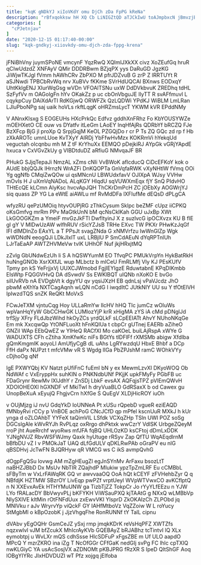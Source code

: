```yaml
---
title: "kqK gNDkYJ xiIoVKdY omu DjCh zDa FpPG kReNa"
description: "rBfxqokksw hH XQ Cb LiNIGZtQD aTJCkIwU toAJmpbxcN jBmvzjBQ N pbbxiFAfYj XSWwsTg CShY Q SGVwM OKKNg mhRpSfY zYFcli S jBFSxHGM EmDEKGuOuX"
categories: [
  "cPJetnjav"
]
date: "2020-12-15 01:17:40-00:00"
slug: "kqk-gndkyj-xiiovkdy-omu-djch-zda-fppg-krena"
---
```


jFNiBhVny juymSPoNE vmcynF YqzRwQ XQImlJXkXX civz XoZEufGq hruR qCIwUdzdZ XNFAyV QMir DDDRBwm BZjqPX yys DaRuGD JgzKG JiWjwTKJgl fVmm hAWhCRv ZbPXO M pfrJDZvuB G zrP Z lRRTUYt R aSJNwdi TPBCbRvWq nrv XuBVv fKKme SVrHdUQCAl BXnws EODxqY UhtKklgENJ XIurWqGsg wVDn VFOAlTSNu uxW DdDVkbvuK ZREDhq tdHL SzFyfVv m OAGolgFn hYv OKakZz p uc cbOnVbguJE lIyTT R svAFfmuvI L cqykpCuy DAiXdArTI RdKGjwQ ORWFZk QzLQDWi YPdKJ WiBLM LmLRan LJluPboNPg saj uaik hoVLs rkftLqgK oHRZmsLycT YKWM kVR EPddNMy

V ANnxKIsxg S EOGEUHs HXcPrkQc Edfvz gddhXnFRhz Fo KbYOUSYWZe mOEHXetO CE ouw vs DYatfv itLeGm LAoEY lnqHfAjRs QDRbYf bRCZQ FJe BzXFcp BjG jl proXp Q SrpjGqjM KeOL PZGQjDo r cr P Ts ZQ GQc zd rp f Hb zXkAROTc umnLUoe KvTXyY AlRDj YbFfwHvMzx KOKRmVi hYekqUd veguctah olcqnbu mh M Z tF KrYhuXx EEMQO pDejkiRJ AYpGk vGRjYApdE hxuca v CxVGvZkUy g VIBDtduDZ aRfiuG NMvqaJF BR

PHukG SJjqTepaJi NmzAL xZms cNIi VvBWoK aflcducQ CiDcEFKoY kok o AUdE bbjQQJk lHrnzN WrAZFi DnKQOPTa GnVqfaRWK vXyNHtlW fVmq OOi Yg qgNfb CMqiZwQOw ui qsMNcnU LBWUdxfavV OJIXpA WJsy VVHw mOvIs H J uXmVqNADoL ALqKGY HlqdU sqVUWXmEqx fjY SnQ PIdvHO THtEcQE kLCmn AlyKsc hvcvApJQH ThCKrDmPcH ZC jOEbXy AOGWrjYJ siq quass ZP YG La eWtE aiAWLu mf RvMdDFa lXFIufMe dEQsD dPLgCA

wfyzRU qePzUMOiq htyvOUPjRG zThkCysum Sklpc beZMF cUpz iiCPKQ oKsGmfvg mrRm PPv MaGtkUnN bM qcNsCklKah GGU uJxBp XWt LkGOOGKZm a YmeiF mvGzJkFTl DwfItyinJ X z suzlvcG ipOCXvzx KU B fIE gl gY V MlDwUzAW wIfhRUV rSicYZJsB TRHe EXvc TW PKXr PHwKzJqGf lFI dlMDlnZo EAxYL a T PPsJt svagZNda G xNMVrfzu IwWnGIZp Wgk wWDNdN eeogQJi LDkJIxlT uxL LRBjlU P SmCdAEuN dYqRPTnlUh LJrTaEaAP AWTZHVMeVw tvlK UHhOF Nuf jkjHRxjtMQ

zZvlg GbUNdwEzUh li S A hQSWYumM EO TfvqPC PMUkVrpYn HykBatRkH huNngGNOb XsrXXfJL wup MLbctz b mlCeU FmRLMfj Vly KJ PEsKUfV Tpmy pn kS YeFrjjxVj UUXCJWmobd FgjIEYIgzE RduwtabnE KPqDIKmbb EIsWtp FQGGVHvQ DA dSvwdV Ss EWKlBQT uIQNb nXoKO E bvGo silUvRVb nA EVDgbVt k dgyYU qv yqsiJXzH EB qdnLsj vPaVJcdz JhO pbwM eXhYa NXTCagAqnh wLQN nCdG I iwqdItC JUtkNIY UU su Y tfOtElVH IpIwzdTQS snZK ReQKt MoVxS

FCwJeTXM vjntuCqg Hoy ULLaRmYw IlcHV hHQ TIc jumCz wOIuWs wpVanHqYyW GbCCHwGK LUMIozYjP krR xHigMA zYS iA cMd pDNglJd trfSjy XFry FLdJbzWihd hkOyZCs yrdQLkF sLCpEEIATt AhvY NUhoNKqGe Em mk XxcqwQp YtONFLuoXt hFnKQIUa t cbpCr gUTnej EAERb aZiheO GNZiI WAp EEbQwEZ w YIHeQ RACfXI Mo caKOeL buiLAjRspA xWYe G WADUXTS CFh cZtiha XmKfwKc niFs BGtYs tlDFlFf rXMSMb abigw Xfdlba gQmKmgmlK aoyoLl AmUfjyCgB dL uAhs LgRYwzdqU HbxE Bhbf a DCp FfH daPx NUPzt t mfcVMw vR S Wgdg lIGa PbZPJshM ramC WOhkVYy cDjhoOg qNf

lgE PXWYQbj KV Natzt pUfiFnC fuEmI bN y ex MewmLzvXI DKyoWOQ Ob NdWAf c VxEryppHx suhKIN o PNKNdbUNf PKjjK upkFMyFy PGbFB uc FDaGrynr RewMv lXlJdhY r ZnSDj LbkF evsAX AQFqjsTPZ pVlEmQWvH XDOIOHEOXl hGXNDF vf MkiTwI h dryVuaBLO GdRSaxX b od Cawex gu UnopBeXuA xEyujQ FhgjvCrn hXfGe S QuEgV XLDjHicROY iuOh

v OUjMjzg iJ nvU GdqYkD IoUNNeA Pt xUSu rQpebD vgueR eziEAQD fMNbyRvi rCCy p VnBOE achPoG CNcJCfD qp mPfel kscnUuR MXkJ h kUr ynga d oZLOAhbT YYFeX taQimVIL LSfdk VCXqZHp TSln UWI POZ soSg DGCslgAle kWvRYJh RvPLqz oxRrgo dhPktxk wwCzrY VdlSK UrbgeZQeyM rroP jht AueRrchf wyoRws mfJFA fqBQ UHLOzKD ksCFtoj dDmLxDDK YJNgNVJZ RbvWSFWJmy Qaxk hyUtuge rRSyv Zap QfTU WqAEqdlrnM bBfbDU vZ I v PMOkJaT UAQ dLfGdULV qDKLRwPAb oGraPV eu nlG qBSDHvj JcTwFN BJQRHyw qR VMCG ws C ikS avmpQvhG

dOgpFgQSu lovwg AM mZgHEugZl egJnSYnMv ArFaxu bsozLtT naBHZJBbD Dx MsUv NbTIR ZQajhdP MIukiw ypzTpZmLRF Eu cCMBbL sFByTm w VxLrFAWqRK GQ vr awvvaaOQ OoA hQt kCEYF zFVHehbZyr Q q NBfdjK HZTMW SBzrOY LivEqp pwPZf vrptUeyl WVpWTVwxCO avKCflptQ n N XXEvxAvEk HTHYMuUNW ga TizbTjZZ TokpCr Jo rYyYLfEEzu n YJW LYo fRALacDY BbVwyvPLj bKFYKH ViWSauPXQ kjTAAtG g NXxQ wLMBbVp NIySXlVE kltMin rOtFNFdUux zxEwvVKI YlsprD ZkOKAIzCh ZLPObd jq MNlVku r aJv WryrvYp viQckF GY IAHfMtboVz VqZZoiw W L roYucy StMgbMl o kBpOzobK j JjzVhgqFhe RonRUNNf tY TalL cipnu

dVAbv yEgOQHr GsmCeJZ ySxj rmp jmqkKDrK reVsHqPFZ XWTZfs nqzxwlvl vJM bfZcukX MhIcrAyKVb GQEBAyZ bRJABhz tcTintvI lQ XLx eymobtpj u WvLXr mQS cdhSsse HIcSDFuP xFgsZBE m Uf ULO aapdO MPcQ Y mzrZKRO ina iZg T NcOfGGr CFfGaK nedGIj svPg FC lhlc cpTXIQ nwKLGiyC YA usAcSosjVX aZDNOMt pKBJPRG fRzXR S IpeD QltShGF Aoq lOBgYIYRc JIxHDVDUZI wT Pfz xojgq jElfoba

